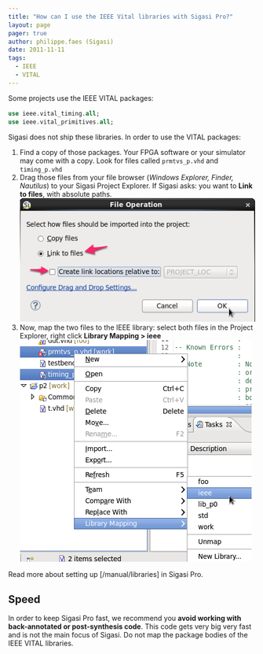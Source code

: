 ```yaml
---
title: "How can I use the IEEE Vital libraries with Sigasi Pro?"
layout: page 
pager: true
author: philippe.faes (Sigasi)
date: 2011-11-11
tags: 
  - IEEE
  - VITAL
---
```

Some projects use the IEEE VITAL packages:

```vhdl
use ieee.vital_timing.all;
use ieee.vital_primitives.all;
```

Sigasi does not ship these libraries. In order to use the VITAL packages:

1. Find a copy of those packages. Your FPGA software or your simulator may come with a copy. Look for files called `prmtvs_p.vhd` and `timing_p.vhd`
2. Drag those files from your file browser (_Windows Explorer, Finder, Nautilus_) to your Sigasi Project Explorer. If Sigasi asks: you want to **Link to files**, with absolute paths.
![Link files with absolute paths](images/vital-link-file-with-absolute-path.png)
3. Now, map the two files to the IEEE library: select both files in the Project Explorer, right click **Library Mapping > ieee** 
![Map files to IEEE library](images/vital-map-to-ieee.png)

Read more about setting up [/manual/libraries] in Sigasi Pro.

## Speed

In order to keep Sigasi Pro fast, we recommend you **avoid working with back-annotated or post-synthesis code**. This code gets very big very fast and is not the main focus of Sigasi. 
Do not map the package bodies of the IEEE VITAL libraries.